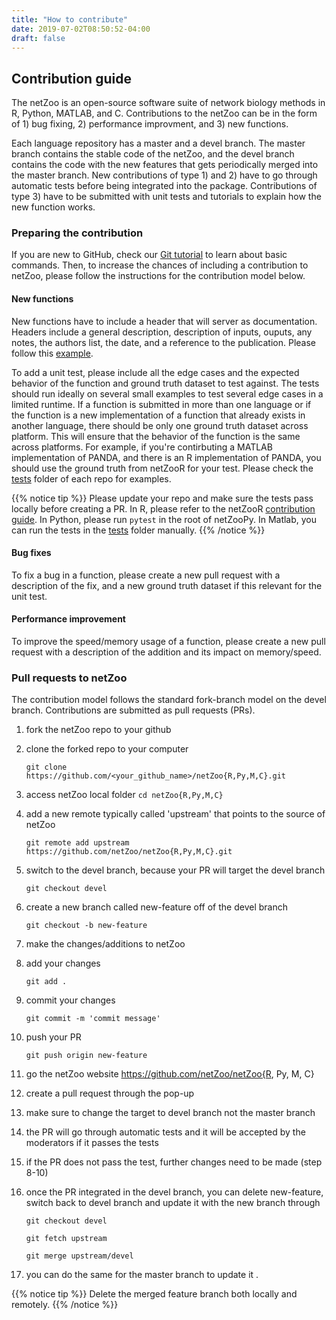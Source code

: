 ```yaml
---
title: "How to contribute"
date: 2019-07-02T08:50:52-04:00
draft: false
---
```


## Contribution guide

The netZoo is an open-source software suite of network biology methods in R, Python, MATLAB, and C. Contributions to the netZoo can be in the form of 1) bug fixing, 2) performance 
improvment, and 3) new functions.

Each language repository has a master and a devel branch. The master branch contains the stable code of the netZoo, and the devel branch contains the code with the new features
that gets periodically merged into the master branch. New contributions of type 1) and 2) have to go through automatic tests before being integrated into the package. Contributions of 
type 3) have to be submitted with unit tests and tutorials to explain how the new function works.

### Preparing the contribution

If you are new to GitHub, check our [Git tutorial](http://netbooks.networkmedicine.org/) to learn about  basic commands. Then, to increase the chances of including a contribution to netZoo, please follow the instructions for the contribution model below.

#### New functions

New functions have to include a header that will server as documentation. Headers include a general description, description of inputs, ouputs, any notes, the authors list, the date, and 
a reference to the publication. Please follow this [example](https://github.com/netZoo/netZooM/blob/master/netZooM/panda/panda_run.m).

To add a unit test, please include all the edge cases and the expected behavior of the function and ground truth dataset to test against. The tests should run ideally on several small examples to test several edge cases in a limited 
runtime. If a function is submitted in more than one language or if the function is a new implementation of a function that already exists in another language, there should be only one ground truth 
dataset across platform. This will ensure that the behavior of the function is the same across platforms. For example, if you're contirbuting a MATLAB implementation of PANDA, and there is an R implementation 
of PANDA, you should use the ground truth from netZooR for your test. Please check the [tests](https://github.com/netZoo/netZooPy/tree/master/tests) folder of each repo for examples.

{{% notice tip %}}
Please update your repo and make sure the tests pass locally before creating a PR. In R, please refer to the netZooR [contribution guide](https://github.com/netZoo/netZooR#contribution-and-development). 
In Python, please run `pytest` in the root of netZooPy. In Matlab, you can run the tests in the [tests](https://github.com/netZoo/netZooM/tree/master/tests) folder manually. 
{{% /notice %}}

#### Bug fixes

To fix a bug in a function, please create a new pull request with a description of the fix, and a new ground truth dataset if this relevant for the unit test.

#### Performance improvement

To improve the speed/memory usage of a function, please create a new pull request with a description of the addition and its impact on memory/speed.

### Pull requests to netZoo

The contribution model follows the standard fork-branch model on the devel branch. Contributions are submitted as pull requests (PRs).

1. fork the netZoo repo to your github

2. clone the forked repo to your computer

	`git clone https://github.com/<your_github_name>/netZoo{R,Py,M,C}.git`

3. access netZoo local folder `cd netZoo{R,Py,M,C}`

4. add a new remote typically called 'upstream' that points to the source of netZoo

	`git remote add upstream https://github.com/netZoo/netZoo{R,Py,M,C}.git`

5. switch to the devel branch, because your PR will target the devel branch

	`git checkout devel`

6. create a new branch called new-feature off of the devel branch

	`git checkout -b new-feature`

7. make the changes/additions to netZoo

8. add your changes

	`git add .`

9. commit your changes

	`git commit -m 'commit message'`

10. push your PR

	`git push origin new-feature`

11. go the netZoo website https://github.com/netZoo/netZoo{R, Py, M, C}

12. create a pull request through the pop-up

13. make sure to change the target to devel branch not the master branch

14. the PR will go through automatic tests and it will be accepted by the moderators if it passes the tests

15. if the PR does not pass the test, further changes need to be made (step 8-10)

16. once the PR integrated in the devel branch, you can delete new-feature, switch back to devel branch and update it with the new branch through

	`git checkout devel`

	`git fetch upstream`

	`git merge upstream/devel`

17. you can do the same for the master branch to update it .

{{% notice tip %}}
Delete the merged feature branch both locally and remotely.
{{% /notice %}}
